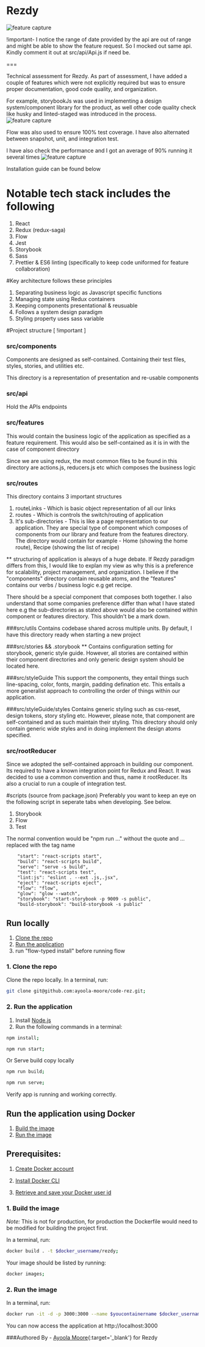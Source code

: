 # Rezdy

![feature capture](https://media.giphy.com/media/1xV6AbmqSeO02f18cV/giphy.gif)

!important- I notice the range of date provided by the api are out of range and might be able to show the feature request. So I mocked out same api. Kindly comment it out at src/api/Api.js if need be.

===

Technical assessment for Rezdy. As part of assessment, I have added a couple of features which were not explicitly required but was to ensure proper documentation, good code quality, and organization.

For example, storybookJs was used in implementing a design system/component library for the product, as well other code quality check like husky and linted-staged was introduced in the process.
![feature capture](https://media.giphy.com/media/MnFaKTPRCtGMmXVfT7/giphy.gif)

Flow was also used to ensure 100% test coverage. I have also alternated between snapshot, unit, and integration test.

I have also check the performance and I got an average of 90% running it several times
![feature capture](https://media.giphy.com/media/wZtjdU9qbl46hPqBLv/giphy.gif)

Installation guide can be found below

# Notable tech stack includes the following

1. React
2. Redux (redux-saga)
3. Flow
4. Jest
5. Storybook
6. Sass
7. Prettier & ES6 linting (specifically to keep code uniformed for feature collaboration)

#Key architecture follows these principles

1. Separating business logic as Javascript specific functions
2. Managing state using Redux containers
3. Keeping components presentational & reusuable
4. Follows a system design paradigm
5. Styling property uses sass variable

#Project structure [ !important ]

### src/components

Components are designed as self-contained. Containing their test files, styles, stories, and utilities etc.

This directory is a representation of presentation and re-usable components

### src/api

Hold the APIs endpoints

### src/features

This would contain the business logic of the application as specified as a feature requirement. This would also be self-contained as it is in with the case of component directory

Since we are using redux, the most common files to be found in this directory are actions.js, reducers.js etc which composes the business logic

### src/routes

This directory contains 3 important structures

1. routeLinks - Which is basic object representation of all our links
2. routes - Which is controls the switch/routing of application
3. It's sub-directories - This is like a page representation to our application. They are special type of component which composes of components from our library and feature from the features directory. The directory would contain for example - Home (showing the home route), Recipe (showing the list of recipe)

\*\* structuring of application is always of a huge debate. If Rezdy paradigm differs from this, I would like to explan my view as why this is a preference for scalability, project management, and organization. I believe if the "components" directory contain reusable atoms, and the "features" contains our verbs / business logic e.g get recipe.

There should be a special component that composes both together. I also understand that some companies preference differ than what I have stated here e.g the sub-directories as stated above would also be contained within component or features directory. This shouldn't be a mark down.

###src/utils
Contains codebase shared across multiple units. By default, I have this directory ready when starting a new project

###src/stories && .storybook
\*\* Contains configuration setting for storybook, generic style guide. However, all stories are contained within their component directories and only generic design system should be located here.

###src/styleGuide
This support the components, they entail things such line-spacing, color, fonts, margin, padding defination etc. This entails a more generalist approach to controlling the order of things within our application.

###src/styleGuide/styles
Contains generic styling such as css-reset, design tokens, story styling etc. However, please note, that component are self-contained and as such maintain their styling. This directory should only contain generic wide styles and in doing implement the design atoms specified.

### src/rootReducer

Since we adopted the self-contained approach in building our component. Its required to have a known integration point for Redux and React. It was decided to use a common convention and thus, name it rootReducer. Its also a crucial to run a couple of integration test.

#scripts (source from package.json)
Preferably you want to keep an eye on the following script in seperate tabs when developing. See below.

1. Storybook
2. Flow
3. Test

The normal convention would be "npm run ..." without the quote and ... replaced with the tag name

```Scripts
    "start": "react-scripts start",
    "build": "react-scripts build",
    "serve": "serve -s build",
    "test": "react-scripts test",
    "lint:js": "eslint . --ext .js,.jsx",
    "eject": "react-scripts eject",
    "flow": "flow",
    "glow": "glow --watch",
    "storybook": "start-storybook -p 9009 -s public",
    "build-storybook": "build-storybook -s public"
```

## Run locally

1. [Clone the repo](#1-clone-the-repo)
2. [Run the application](#2-run-the-application)
3. run "flow-typed install" before running flow

### 1. Clone the repo

Clone the repo locally. In a terminal, run:

```bash
git clone git@github.com:ayoola-moore/code-rez.git;
```

### 2. Run the application

1. Install [Node.js](https://nodejs.org/en/)
2. Run the following commands in a terminal:

```bash
npm install;

npm run start;
```

Or Serve build copy locally

```bash
npm run build;

npm run serve;
```

Verify app is running and working correctly.

## Run the application using Docker

1. [Build the image](#1-build-the-image)
2. [Run the image](#2-run-the-image)

## Prerequisites:

1. [Create Docker account](https://cloud.docker.com/)

2. [Install Docker CLI](https://docs.docker.com/install/)

3. [Retrieve and save your Docker user id](https://cloud.docker.com/)

### 1. Build the image

*Note:* This is not for production, for production the Dockerfile would need to be modified for building the project first.

In a terminal, run:

```bash
docker build . -t $docker_username/rezdy;
```

Your image should be listed by running:

```bash
docker images;
```

### 2. Run the image

In a terminal, run:

```bash
docker run -it -d -p 3000:3000 --name $youcontainername $docker_username/rezdy;
```

You can now access the application at http://localhost:3000

###Authored By - [Ayoola Moore](https://www.linkedin.com/in/ayoola-moore/){:target='\_blank'} for Rezdy
